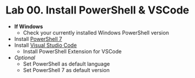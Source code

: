 # Lab 00. Install PowerShell & VSCode

- **If Windows**
  - Check your currently installed Windows PowerShell version
- Install [PowerShell 7](https://github.com/PowerShell/PowerShell/releases/tag/v7.0.0)
- Install [Visual Studio Code](http://aka.ms/vscode)
  - Install PowerShell Extension for VSCode
- *Optional*
  - Set PowerShell as default language
  - Set PowerShell 7 as default version
